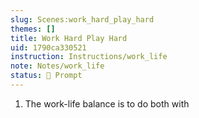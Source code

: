 ```yaml
---
slug: Scenes:work_hard_play_hard
themes: []
title: Work Hard Play Hard
uid: 1790ca330521
instruction: Instructions/work_life
note: Notes/work_life
status: 💬 Prompt
---
```

1. The work-life balance is to do both with
